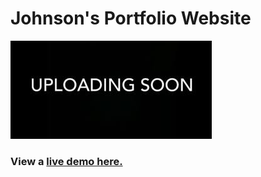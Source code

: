 # Johnson's Portfolio Website

![](resume.jpg?raw=true ' Resume Website')

### View a [live demo here.](https://portfolio-website-drab-five.vercel.app/)